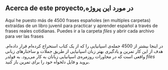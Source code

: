 ## Acerca de este proyecto,در مورد این پروژه

Aquí he puesto más de 4500 frases españoles (en multiples carpetas) extraídas de un libro juvenil para
practicar y aprender español a través de frases reales cotidianas. Puedes ir a la carpeta 
*files* y abrir cada archivo para ver las frases

در اینجا بیشتر از 4500 جمله‌ی اسپانیایی را که از یک کتاب استخراج کرده‌ام قرار داده‌ام. هدف از این کار تمرین و یادگیری بهتر زبان اسپانیایی از طریق جملات
 و ساختارهای زبانی واقعی است که در محاورات روزمره‌ی اسپانیایی زبانان به کار می‌رود. به فولدر *files* بروید و فایل دلخواه خود را برای تمرین باز کنید.
